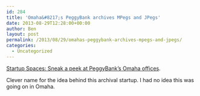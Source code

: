```yaml
---
id: 284
title: 'Omaha&#8217;s PeggyBank archives MPegs and JPegs'
date: 2013-08-29T12:28:00+00:00
author: Ben
layout: post
permalink: /2013/08/29/omahas-peggybank-archives-mpegs-and-jpegs/
categories:
  - Uncategorized
---
```

[Startup Spaces: Sneak a peek at PeggyBank&#8217;s Omaha offices](http://www.siliconprairienews.com/2013/08/startup-spaces-sneak-a-peek-at-peggybank-s-omaha-offices).

Clever name for the idea behind this archival startup. I had no idea this was going on in Omaha.